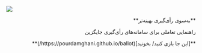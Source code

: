 ![](http://pourdamghani.github.io/ballot/img/fa-logo.png)

<p dir='rtl' align='right'>**به‌سوی رأی‌گیری بهینه‌تر**</p>
<p dir='rtl' align='right'>راهنمایی تعاملی برای سامانه‌های رأی‌گیری جایگزین</p>

<p dir='rtl' align='right'>**[این جا بازی کنید/ بخونید](https://pourdamghani.github.io/ballot/)**</p>


